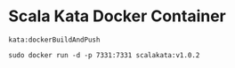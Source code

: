 # Scala Kata Docker Container

`kata:dockerBuildAndPush`

`sudo docker run -d -p 7331:7331 scalakata:v1.0.2`